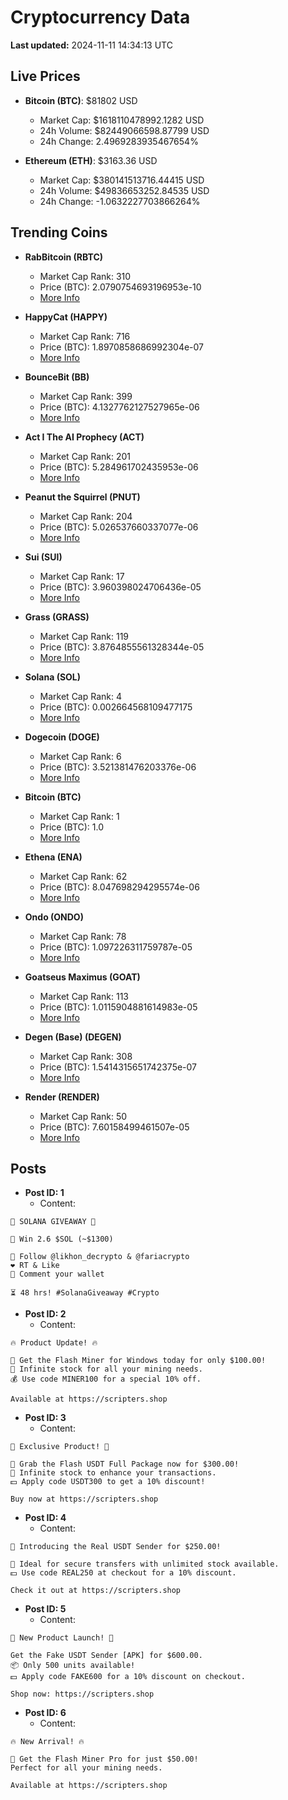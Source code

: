 # Cryptocurrency Data

**Last updated:** 2024-11-11 14:34:13 UTC

## Live Prices
- **Bitcoin (BTC)**: $81802 USD
  - Market Cap: $1618110478992.1282 USD
  - 24h Volume: $82449066598.87799 USD
  - 24h Change: 2.4969283935467654%

- **Ethereum (ETH)**: $3163.36 USD
  - Market Cap: $380141513716.44415 USD
  - 24h Volume: $49836653252.84535 USD
  - 24h Change: -1.0632227703866264%

## Trending Coins
- **RabBitcoin (RBTC)**
  - Market Cap Rank: 310
  - Price (BTC): 2.0790754693196953e-10
  - [More Info](https://www.coingecko.com/en/coins/rabbitcoin)

- **HappyCat (HAPPY)**
  - Market Cap Rank: 716
  - Price (BTC): 1.8970858686992304e-07
  - [More Info](https://www.coingecko.com/en/coins/happycat)

- **BounceBit (BB)**
  - Market Cap Rank: 399
  - Price (BTC): 4.1327762127527965e-06
  - [More Info](https://www.coingecko.com/en/coins/bouncebit)

- **Act I The AI Prophecy (ACT)**
  - Market Cap Rank: 201
  - Price (BTC): 5.284961702435953e-06
  - [More Info](https://www.coingecko.com/en/coins/act-i-the-ai-prophecy)

- **Peanut the Squirrel (PNUT)**
  - Market Cap Rank: 204
  - Price (BTC): 5.026537660337077e-06
  - [More Info](https://www.coingecko.com/en/coins/peanut-the-squirrel)

- **Sui (SUI)**
  - Market Cap Rank: 17
  - Price (BTC): 3.960398024706436e-05
  - [More Info](https://www.coingecko.com/en/coins/sui)

- **Grass (GRASS)**
  - Market Cap Rank: 119
  - Price (BTC): 3.8764855561328344e-05
  - [More Info](https://www.coingecko.com/en/coins/grass)

- **Solana (SOL)**
  - Market Cap Rank: 4
  - Price (BTC): 0.002664568109477175
  - [More Info](https://www.coingecko.com/en/coins/solana)

- **Dogecoin (DOGE)**
  - Market Cap Rank: 6
  - Price (BTC): 3.521381476203376e-06
  - [More Info](https://www.coingecko.com/en/coins/dogecoin)

- **Bitcoin (BTC)**
  - Market Cap Rank: 1
  - Price (BTC): 1.0
  - [More Info](https://www.coingecko.com/en/coins/bitcoin)

- **Ethena (ENA)**
  - Market Cap Rank: 62
  - Price (BTC): 8.047698294295574e-06
  - [More Info](https://www.coingecko.com/en/coins/ethena)

- **Ondo (ONDO)**
  - Market Cap Rank: 78
  - Price (BTC): 1.097226311759787e-05
  - [More Info](https://www.coingecko.com/en/coins/ondo)

- **Goatseus Maximus (GOAT)**
  - Market Cap Rank: 113
  - Price (BTC): 1.0115904881614983e-05
  - [More Info](https://www.coingecko.com/en/coins/goatseus-maximus)

- **Degen (Base) (DEGEN)**
  - Market Cap Rank: 308
  - Price (BTC): 1.5414315651742375e-07
  - [More Info](https://www.coingecko.com/en/coins/degen-base)

- **Render (RENDER)**
  - Market Cap Rank: 50
  - Price (BTC): 7.60158499461507e-05
  - [More Info](https://www.coingecko.com/en/coins/render)

## Posts
- **Post ID: 1**
  - Content:
```
🚀 SOLANA GIVEAWAY 🚀

🎁 Win 2.6 $SOL (~$1300)

🤝 Follow @likhon_decrypto & @fariacrypto
❤️ RT & Like
💬 Comment your wallet

⏳ 48 hrs! #SolanaGiveaway #Crypto
```

- **Post ID: 2**
  - Content:
```
🔥 Product Update! 🔥

🚀 Get the Flash Miner for Windows today for only $100.00!
🔋 Infinite stock for all your mining needs.
💰 Use code MINER100 for a special 10% off.

Available at https://scripters.shop
```

- **Post ID: 3**
  - Content:
```
🎁 Exclusive Product! 🎁

💸 Grab the Flash USDT Full Package now for $300.00!
🎉 Infinite stock to enhance your transactions.
💵 Apply code USDT300 to get a 10% discount!

Buy now at https://scripters.shop
```

- **Post ID: 4**
  - Content:
```
💎 Introducing the Real USDT Sender for $250.00!

💼 Ideal for secure transfers with unlimited stock available.
💵 Use code REAL250 at checkout for a 10% discount.

Check it out at https://scripters.shop
```

- **Post ID: 5**
  - Content:
```
🚀 New Product Launch! 🚀

Get the Fake USDT Sender [APK] for $600.00.
📦 Only 500 units available!
💵 Apply code FAKE600 for a 10% discount on checkout.

Shop now: https://scripters.shop
```

- **Post ID: 6**
  - Content:
```
🔥 New Arrival! 🔥

💸 Get the Flash Miner Pro for just $50.00!
Perfect for all your mining needs.

Available at https://scripters.shop
```

